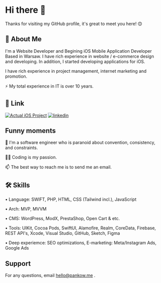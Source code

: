 
# Hi there 👋

Thanks for visiting my GitHub profile, it's great to meet you here! 😊


## 🚀 About Me
I'm a Website Developer and Begining iOS Mobile Application Developer Based in Warsaw. I have rich experience in website / e-commerce design and developing. In addition, I started developing applications for iOS.

I have rich experience in project management, internet marketing and promotion.

⚡️ My total experience in IT is over 10 years.

## 🔗 Link
[![Actual iOS Project](https://img.shields.io/badge/iOS-Swift%20Projects-yellow)](https://github.com/aleksander-pankow/PhuQuoc.guru/tree/developing)
[![linkedin](https://img.shields.io/badge/linkedin-0A66C2?style=for-the-badge&logo=linkedin&logoColor=white)](https://www.linkedin.com/in/aleksander-pankow/)


## Funny moments
🔭 I'm a software engineer who is paranoid about convention, consistency, and constraints.

🧑‍💻 Coding is my passion.

📫 The best way to reach me is to send me an email.


## 🛠 Skills
• Language: SWIFT, PHP, HTML, CSS (Tailwind incl.), JavaScript 

• Arch: MVP, MVVM

• CMS: WordPress, ModX, PrestaShop, Open Cart & etc.

• Tools: UIKit, Cocoa Pods, SwiftUI, Alamofire, Realm, CoreData, Firebase, REST API's, Xcode, Visual Studio, GitHub, Sketch, Figma

• Deep experiemce: SEO optimizations, E-marketing: Meta/Instagram Ads, Google Ads


## Support

For any questions, email hello@pankow.me .


